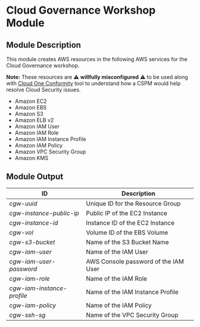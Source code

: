 # Cloud Governance Workshop Module

## Module Description

This module creates AWS resources in the following AWS services for the Cloud Governance workshop.

**Note:** These resources are :warning: **willfully misconfigured** :warning: to be used along with [Cloud One Conformity](https://cloudconformity.com) tool to understand how a CSPM would help resolve Cloud Security issues.

- Amazon EC2
- Amazon EBS
- Amazon S3
- Amazon ELB v2
- Amazon IAM User
- Amazon IAM Role
- Amazon IAM Instance Profile
- Amazon IAM Policy
- Amazon VPC Security Group
- Amazon KMS


## Module Output

ID | Description
---|--------------
*cgw-uuid* | Unique ID for the Resource Group
*cgw-instance-public-ip* | Public IP of the EC2 Instance
*cgw-instance-id* | Instance ID of the EC2 Instance
*cgw-vol* | Volume ID of the EBS Volume
*cgw-s3-bucket* | Name of the S3 Bucket Name
*cgw-iam-user* | Name of the IAM User
*cgw-iam-user-password* | AWS Console password of the IAM User
*cgw-iam-role* | Name of the IAM Role
*cgw-iam-instance-profile* | Name of the IAM Instance Profile
*cgw-iam-policy* | Name of the IAM Policy
*cgw-ssh-sg* | Name of the VPC Security Group